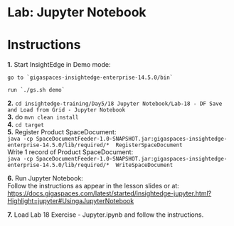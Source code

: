 # Lab: Jupyter Notebook 

# Instructions

**1.** Start InsightEdge in Demo mode:

    go to `gigaspaces-insightedge-enterprise-14.5.0/bin`

    run `./gs.sh demo`
    
**2.** `cd insightedge-training/Day5/18 Jupyter Notebook/Lab-18 - DF Save and Load from Grid - Jupyter Notebook`<br>
**3.** do `mvn clean install`<br>
**4.** `cd target`<br>
**5.** Register Product SpaceDocument:<br>
   `java -cp SpaceDocumentFeeder-1.0-SNAPSHOT.jar:gigaspaces-insightedge-enterprise-14.5.0/lib/required/*  RegisterSpaceDocument`<br>
   Write 1 record of Product SpaceDocument:<br>
   `java -cp SpaceDocumentFeeder-1.0-SNAPSHOT.jar:gigaspaces-insightedge-enterprise-14.5.0/lib/required/*  WriteSpaceDocument`

**6.** Run Jupyter Notebook:<br>
   Follow the instructions as appear in the lesson slides or at:<br>
   https://docs.gigaspaces.com/latest/started/insightedge-jupyter.html?Highlight=jupyter#UsingaJupyterNotebook
   
**7.** Load Lab 18 Exercise - Jupyter.ipynb and follow the instructions.